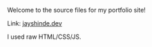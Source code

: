 Welcome to the source files for my portfolio site!

Link: [jayshinde.dev](https://jayshinde.dev)

I used raw HTML/CSS/JS.
